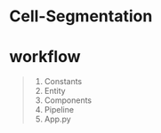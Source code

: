 # Cell-Segmentation

# workflow
> 1. Constants
> 2. Entity
> 3. Components
> 4. Pipeline
> 5. App.py
